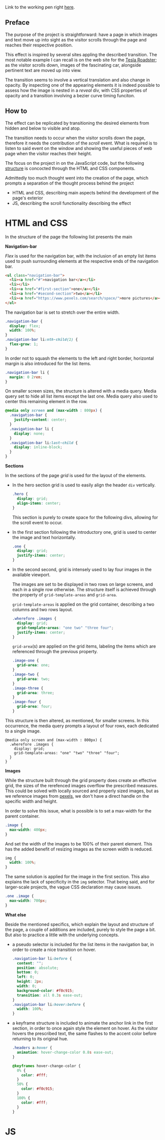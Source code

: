 Link to the working pen right [here](https://codepen.io/borntofrappe/full/wyZGaG/). 

## Preface

The purpose of the project is straightforward: 
have a page in which images and text move up into sight as the visitor scrolls through the page and reaches their respective position.

This effect is inspired by several sites appling the described transition. 
The most notable example I can recall is on the web site for the [Tesla Roadster](https://www.tesla.com/roadster); 
as the visitor scrolls down, images of the fascinating car, alongside pertinent text are moved up into view.

The transition seems to involve a vertical translation and also change in opacity. By inspecting one of the appearing elements it is indeed possible to assess how the image is nested in a *reveal* div, with CSS properties of opacity and a transition involving a bezier curve timing funciton. 

## How to

The effect can be replicated by transitioning the desired elements from hidden and below to visible and atop.

The transition needs to occur when the visitor scrolls down the page, therefore it needs the contribution of the *scroll* event. 
What is required is to listen to said event on the window and showing the useful pieces of web page when the visitor reaches their height.

The focus on the project in on the JavaScript code, but the following [structure](https://codepen.io/borntofrappe/full/wyZGaG/) is concocted through the HTML and CSS components.

Admittedly too much thought went into the creation of the page, which prompts a separation of the thought process behind the project

- HTML and CSS, describing main aspects behind the development of the page's exterior
- JS, describing the scroll functionality describing the effect

# HTML and CSS

In the structure of the page the following list presents the main 

**Navigation-bar**

*Flex* is used for the navigation bar, with the inclusion of an empty list items used to push surrounding elements at the respective ends of the navigation bar.

```HTML
<ul class="navigation-bar">
  <li><a href="#">navigation bar</a></li>
  <li></li>
  <li><a href="#first-section">one</a></li>
  <li><a href="#second-section">two</a></li>
  <li><a href="https://www.pexels.com/search/space/">more pictures</a></li>
</ul>
```

The navigation bar is set to stretch over the entire width.

```CSS
.navigation-bar {
  display: flex;
  width: 100%;
}
.navigation-bar li:nth-child(2) {
  flex-grow: 1;
}
```

In order not to squash the elements to the left and right border, horizontal margin is also introduced for the list items.

```CSS
.navigation-bar li {
  margin: 0 2rem;
}
```

On smaller screen sizes, the structure is altered with a media query. 
Media query set to hide all list items except the last one. Media query also used to center this remaining element in the row.

```CSS
@media only screen and (max-width : 800px) {
  .navigation-bar {
    justify-content: center;
  }
  .navigation-bar li {
    display: none;
  }
  .navigation-bar li:last-child {
    display: inline-block;
  }
}
```

**Sections**

In the sections of the page *grid* is used for the layout of the elements. 

- In the hero section grid is used to easily align the header `div` vertically.

  ```CSS
  .hero {
    display: grid;
    align-items: center;
  }
  ```

  This section is purely to create space for the following divs, allowing for the scroll event to occur.

- In the first section following the introductory one, grid is used to center the image and text horizontally.

  ```CSS
  .one {
    display: grid;
    justify-items: center;
  }
  ```

- In the second second, grid is intensely used to lay four images in the available viewport. 

  The images are set to be displayed in two rows on large screens, and each in a single row otherwise. The structure itself is achieved through the property of `grid-template-areas` and `grid-area`. 

  `grid-template-areas` is applied on the grid container, describing a two columns and two rows layout.

  ```CSS
  .wherefore .images {
    display: grid;
    grid-template-areas: "one two" "three four";
    justify-items: center;
  }
  ```

  `grid-area`(s) are applied on the grid items, labeling the items which are referenced through the previous property.

  ```CSS
  .image-one {
    grid-area: one;
  }
  .image-two {
    grid-area: two;
  }
  .image-three {
    grid-area: three;
  }
  .image-four {
    grid-area: four;
  }
  ```

This structure is then altered, as mentioned, for smaller screens. In this occurrence, the media query prompts a layout of four rows, each dedicated to a single image.

```
@media only screen and (max-width : 800px) {
  .wherefore .images {
    display: grid;
    grid-template-areas: "one" "two" "three" "four";
  }
}
```

**Images**

While the structure built through the grid property does create an effective grid, the sizes of the rerefenced images overflow the prescribed measures. This could be solved with locally sourced and properly sized images, but as we reference images from [pexels](https://www.pexels.com), we don't have a direct handle on the specific width and height. 

In order to solve this issue, what is possible is to set a max-width for the parent container.

```CSS
.image {
  max-width: 400px;
}
```

And set the width of the images to be 100% of their parent element. This has the added benefit of resizing images as the screen width is reduced.

```CSS
img {
  width: 100%;
}
```

The same solution is applied for the image in the first section. This also explains the lack of specificity in the `img` selector. That being said, and for larger-scale projects, the vague CSS declaration may cause issues.

```CSS
.one .image {
  max-width: 700px;
}
```

**What else**

Beside the mentioned specifics, which explain the layout and structure of the page, a couple of additions are included, purely to style the page a bit. But also to practice a little with the underlying concepts.

- a pseudo selector is included for the list items in the navigation bar, in order to create a nice transition on hover.

  ```CSS
  .navigation-bar li:before {
    content: "";
    position: absolute;
    bottom: 0;
    left: 0;
    height: 2px;
    width: 0;
    background-color: #f0c915;
    transition: all 0.3s ease-out;
  }
  .navigation-bar li:hover:before {
    width: 100%;
  }
  ```

- a keyframe structure is included to animate the anchor link in the first section, in order to once again style the element on hover. 
As the visitor hovers the prescribed text, the same flashes to the accent color before returning to its original hue.

  ```CSS
  .headers a:hover {
    animation: hover-change-color 0.8s ease-out;
  }

  @keyframes hover-change-color {
    0% {
      color: #fff;
    }
    50% {
      color: #f0c915;
    }
    100% {
      color: #fff;
    }
  }
  ```


# JS


